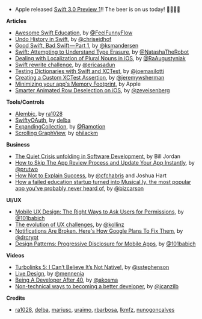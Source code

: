 
* Apple released [Swift 3.0 Preview 1](http://9to5mac.com/2016/06/01/swift-3-0-preview-1-released/)!! The beer is on us today! 🍺🍺🍺🍺

**Articles**

* [Awesome Swift Education](https://github.com/hsavit1/Awesome-Swift-Education), by [@FeelFunnyFlow](https://twitter.com/FeelFunnyFlow)
* [Undo History in Swift](http://chris.eidhof.nl/post/undo-history-in-swift/), by [@chriseidhof](https://twitter.com/chriseidhof)
* [Good Swift, Bad Swift — Part 1](https://medium.com/@ksmandersen/good-swift-bad-swift-part-1-f58f71da3575), by [@ksmandersen](https://twitter.com/ksmandersen)
* [Swift: Attempting to Understand Type Erasure](https://www.natashatherobot.com/swift-type-erasure/), by [@NatashaTheRobot](https://twitter.com/NatashaTheRobot)
* [Dealing with Localization of Plural Nouns in iOS](http://macoscope.com/blog/effective-localization-when-working-with-language-plural-rules/), by [@RaAugustyniak](https://twitter.com/RaAugustyniak)
* [Swift rewrite challenge](http://ericasadun.com/2016/05/31/swift-rewrite-challenge/), by [@ericasadun](https://twitter.com/ericasadun)
* [Testing Dictionaries with Swift and XCTest](http://masilotti.com/testing-dictionaries/), by [@joemasilotti](https://twitter.com/joemasilotti)
* [Creating a Custom XCTest Assertion](https://www.bignerdranch.com/blog/creating-a-custom-xctest-assertion/), by [@jeremywsherman](https://twitter.com/jeremywsherman)
* [Minimizing your app's Memory Footprint](https://developer.apple.com/library/ios/technotes/tn2434/_index.html#//apple_ref/doc/uid/DTS40017252), by Apple
* [Smarter Animated Row Deselection on iOS](http://www.raizlabs.com/dev/2016/05/smarter-animated-row-deselection-ios/), by [@zeveisenberg](https://twitter.com/zeveisenberg)


**Tools/Controls**

* [Alembic](https://github.com/ra1028/Alembic), by [ra1028](https://github.com/ra1028)
* [SwiftyOAuth](https://github.com/delba/SwiftyOAuth), by [delba](https://github.com/delba)
* [ExpandingCollection](https://github.com/Ramotion/expanding-collection), by [@Ramotion](https://twitter.com/Ramotion)
* [Scrolling GraphView](https://github.com/philackm/Scrollable-GraphView), by [philackm](https://twitter.com/philackm)

**Business**

* [The Quiet Crisis unfolding in Software Development](https://medium.com/@billjordan1/the-quiet-crisis-unfolding-in-software-development-cffbdafbf450#.bkxe79bm1), by Bill Jordan
* [How to Skip The App Review Process and Update Your App Instantly](https://medium.com/@ophir_rollout/how-to-skip-the-app-review-process-and-update-your-app-instantly-76565b519c2d#.snz1lagvn), by [@prutwo](https://twitter.com/prutwo)
* [How Not to Explain Success](http://www.nytimes.com/2016/04/10/opinion/sunday/how-not-to-explain-success.html?_r=0), by [@cfchabris](https://twitter.com/cfchabris) and Joshua Hart
* [How a failed education startup turned into Musical.ly, the most popular app you've probably never heard of](http://www.businessinsider.com/what-is-musically-2016-5), by [@bizcarson](https://twitter.com/bizcarson)

**UI/UX**

* [Mobile UX Design: The Right Ways to Ask Users for Permissions](http://babich.biz/mobile-ux-design-the-right-ways-to-ask-users-for-permissions/), by [@101babich](https://twitter.com/101babich)
* [The evolution of UX challenges](https://uxdesign.cc/the-evolution-of-ux-challenges-5e1748b82ede?ref=hackingui#.z61cns41m), by [@kollinz](https://twitter.com/kollinz)
* [Notifications Are Broken. Here's How Google Plans To Fix Them](http://www.fastcodesign.com/3060092/notifications-are-broken-heres-how-google-plans-to-fix-them), by [@drcrypt](https://twitter.com/drcrypt)
* [Design Patterns: Progressive Disclosure for Mobile Apps](https://uxplanet.org/design-patterns-progressive-disclosure-for-mobile-apps-f41001a293ba#.ipfhbc73q), by [@101babich](https://twitter.com/101babich)

**Videos**

* [Turbolinks 5: I Can’t Believe It’s Not Native!](https://www.youtube.com/watch?v=SWEts0rlezA), by [@sstephenson](https://twitter.com/sstephenson)
* [Live Design](https://realm.io/news/tryswift-maxim-cramer-live-design/), by [@mennenia](https://twitter.com/mennenia)
* [Being A Developer After 40](http://blog.appbuilders.ch/2016/05/26/adrian-being-developer-after-40.html), by [@akosma](https://twitter.com/akosma)
* [Non-technical ways to becoming a better developer](http://blog.appbuilders.ch/2016/06/02/marin.html), by [@icanzilb](https://twitter.com/icanzilb)

**Credits**

* [ra1028](https://github.com/ra1028), [delba](https://github.com/delba), [mariusc](https://github.com/mariusc), [uraimo](https://github.com/uraimo), [rbarbosa](https://github.com/rbarbosa), [lkmfz](https://github.com/lkmfz), [nunogoncalves](https://github.com/nunogoncalves)
